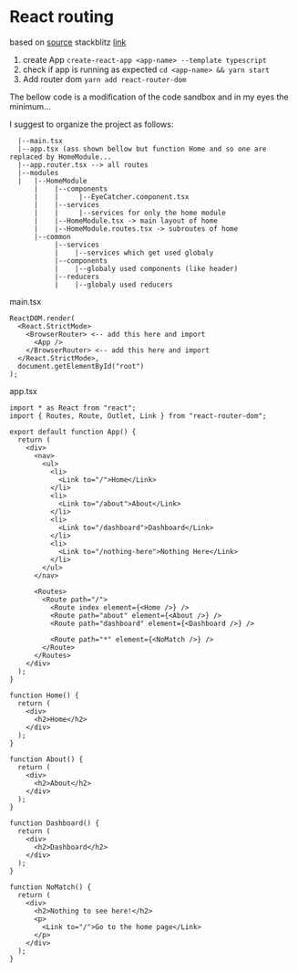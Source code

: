 # React routing

based on [source](https://reactrouter.com/docs/en/v6/examples/basic)
stackblitz [link](https://stackblitz.com/github/remix-run/react-router/tree/main/examples/basic?file=src/App.tsx)

1. create App ```create-react-app <app-name> --template typescript```
2. check if app is running as expected ```cd <app-name> && yarn start```
3. Add router dom ```yarn add react-router-dom```

The bellow code is a modification of the code sandbox and in my eyes the minimum...

I suggest to organize the project as follows:

```--src
  |--main.tsx
  |--app.tsx (ass shown bellow but function Home and so one are replaced by HomeModule...
  |--app.router.tsx --> all routes
  |--modules
  |   |--HomeModule
      |    |--components
      |    |     |--EyeCatcher.component.tsx
      |    |--services
      |    |     |--services for only the home module
      |    |--HomeModule.tsx -> main layout of home
      |    |--HomeModule.routes.tsx -> subroutes of home
      |--common
           |--services 
           |    |--services which get used globaly
           |--components
           |    |--globaly used components (like header)
           |--reducers
           |    |--globaly used reducers
```

main.tsx
```TS
ReactDOM.render(
  <React.StrictMode>
    <BrowserRouter> <-- add this here and import
      <App />
    </BrowserRouter> <-- add this here and import
  </React.StrictMode>,
  document.getElementById("root")
);
```

app.tsx
```TS
import * as React from "react";
import { Routes, Route, Outlet, Link } from "react-router-dom";

export default function App() {
  return (
    <div>
      <nav>
        <ul>
          <li>
            <Link to="/">Home</Link>
          </li>
          <li>
            <Link to="/about">About</Link>
          </li>
          <li>
            <Link to="/dashboard">Dashboard</Link>
          </li>
          <li>
            <Link to="/nothing-here">Nothing Here</Link>
          </li>
        </ul>
      </nav>

      <Routes>
        <Route path="/">
          <Route index element={<Home />} />
          <Route path="about" element={<About />} />
          <Route path="dashboard" element={<Dashboard />} />

          <Route path="*" element={<NoMatch />} />
        </Route>
      </Routes>
    </div>
  );
}

function Home() {
  return (
    <div>
      <h2>Home</h2>
    </div>
  );
}

function About() {
  return (
    <div>
      <h2>About</h2>
    </div>
  );
}

function Dashboard() {
  return (
    <div>
      <h2>Dashboard</h2>
    </div>
  );
}

function NoMatch() {
  return (
    <div>
      <h2>Nothing to see here!</h2>
      <p>
        <Link to="/">Go to the home page</Link>
      </p>
    </div>
  );
}
```
